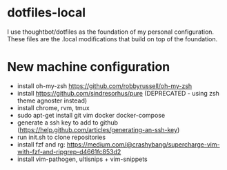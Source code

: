 # dotfiles-local
I use thoughtbot/dotfiles as the foundation of my personal configuration. These files are the .local modifications that build on top of the foundation.

# New machine configuration
- install oh-my-zsh https://github.com/robbyrussell/oh-my-zsh
- install https://github.com/sindresorhus/pure (DEPRECATED - using zsh theme
  agnoster instead)
- install chrome, rvm, tmux
- sudo apt-get install git vim docker docker-compose
- generate a ssh key to add to github
  (https://help.github.com/articles/generating-an-ssh-key)
- run init.sh to clone repositories
- install fzf and rg:
  https://medium.com/@crashybang/supercharge-vim-with-fzf-and-ripgrep-d4661fc853d2
- install vim-pathogen, ultisnips + vim-snippets
